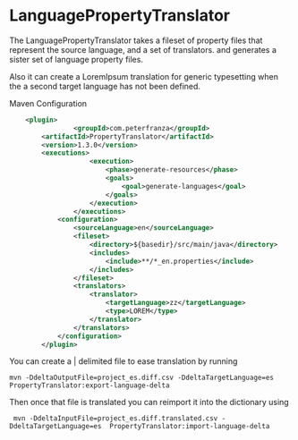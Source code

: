 # LanguagePropertyTranslator

The LanguagePropertyTranslator takes a fileset of property files that represent the source language, and a set of translators. and generates a sister set of language property files.

Also it can create a LoremIpsum translation for generic typesetting when the a second target language has not been defined.

Maven Configuration

```xml
	<plugin>
                <groupId>com.peterfranza</groupId>
		<artifactId>PropertyTranslator</artifactId>
		<version>1.3.0</version>
		<executions>
                    <execution>
                        <phase>generate-resources</phase>
                        <goals>
                            <goal>generate-languages</goal>
                        </goals>
                    </execution>
                </executions>
        	<configuration>
        		<sourceLanguage>en</sourceLanguage>
        		<fileset>
        			<directory>${basedir}/src/main/java</directory>
        			<includes>
              			<include>**/*_en.properties</include>
            		</includes>
        		</fileset>
        		<translators>
        			<translator>
        				<targetLanguage>zz</targetLanguage>
        				<type>LOREM</type>
        			</translator>
        		</translators>
        	</configuration>
        </plugin>
```

You can create a | delimited file to ease translation by running 

```
mvn -DdeltaOutputFile=project_es.diff.csv -DdeltaTargetLanguage=es  PropertyTranslator:export-language-delta
```

Then once that file is translated you can reimport it into the dictionary using 

```
 mvn -DdeltaInputFile=project_es.diff.translated.csv -DdeltaTargetLanguage=es  PropertyTranslator:import-language-delta
```
